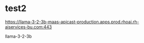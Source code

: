 # test2


https://llama-3-2-3b-maas-apicast-production.apps.prod.rhoai.rh-aiservices-bu.com:443

llama-3-2-3b
